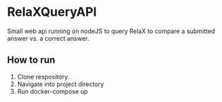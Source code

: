 # RelaXQueryAPI
Small web api running on nodeJS to query RelaX to compare a submitted answer vs. a correct answer.

## How to run
1. Clone respository.
2. Navigate into project directory
3. Run docker-compose up
